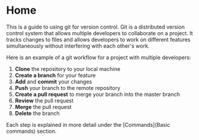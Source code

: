 # Home

This is a guide to using git for version control. Git is a distributed version control system that allows multiple developers to collaborate on a project. It tracks changes to files and allows developers to work on different features simultaneously without interfering with each other's work.

Here is an example of a git workflow for a project with multiple developers:

1. **Clone** the repository to your local machine
2. **Create a branch** for your feature
3. **Add** and **commit** your changes
4. **Push** your branch to the remote repository
5. **Create a pull request** to merge your branch into the master branch
6. **Review** the pull request
7. **Merge** the pull request
8. **Delete** the branch

Each step is explained in more detail under the [Commands](Basic commands) section.